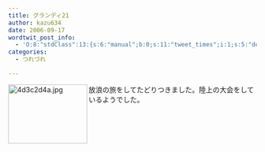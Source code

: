 ```yaml
---
title: グランディ21
author: kazu634
date: 2006-09-17
wordtwit_post_info:
  - 'O:8:"stdClass":13:{s:6:"manual";b:0;s:11:"tweet_times";i:1;s:5:"delay";i:0;s:7:"enabled";i:1;s:10:"separation";s:2:"60";s:7:"version";s:3:"3.7";s:14:"tweet_template";b:0;s:6:"status";i:2;s:6:"result";a:0:{}s:13:"tweet_counter";i:2;s:13:"tweet_log_ids";a:1:{i:0;i:2553;}s:9:"hash_tags";a:0:{}s:8:"accounts";a:1:{i:0;s:7:"kazu634";}}'
categories:
  - つれづれ

---
```

<div class="section">
<p>
<a href="http://image.blog.livedoor.jp/simoom634/imgs/4/d/4d3c2d4a.jpg" onclick="__gaTracker('send', 'event', 'outbound-article', 'http://image.blog.livedoor.jp/simoom634/imgs/4/d/4d3c2d4a.jpg', '');" target="_blank"><img width="160" align="left" alt="4d3c2d4a.jpg" src="http://image.blog.livedoor.jp/simoom634/imgs/4/d/4d3c2d4a-s.jpg" height="120" border="0" class="pict" /></a>放浪の旅をしてたどりつきました。陸上の大会をしているようでした。
</p>
</div>
